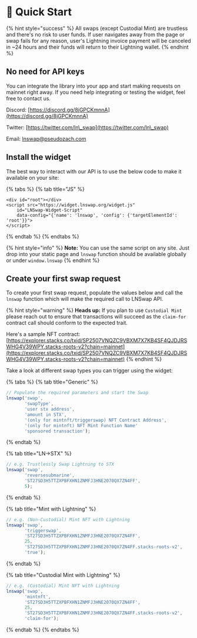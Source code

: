 # 🚀 Quick Start

{% hint style="success" %}
All swaps (except Custodial Mint) are trustless and there's no risk to user funds. If user navigates away from the page or swap fails for any reason, user's Lightning invoice payment will be canceled in \~24 hours and their funds will return to their Lightning wallet.
{% endhint %}

## No need for API keys&#x20;

You can integrate the library into your app and start making requests on mainnet right away. If you need help integrating or testing the widget, feel free to contact us.

Discord: [https://discord.gg/8jGPCKmnnA](https://discord.gg/8jGPCKmnnA)

Twitter: [https://twitter.com/ln\_swap](https://twitter.com/ln\_swap)

Email: [lnswap@pseudozach.com](mailto:lnswap@pseudozach.com)

## Install the widget

The best way to interact with our API is to use the below code to make it available on your site:

{% tabs %}
{% tab title="JS" %}
```
<div id="root"></div>
<script src="https://widget.lnswap.org/widget.js"  
	id="LNSwap-Widget-Script" 
    data-config="{'name': 'lnswap', 'config': {'targetElementId': 'root'}}">
</script>
```
{% endtab %}
{% endtabs %}

{% hint style="info" %}
**Note:** You can use the same script on any site. Just drop into your static page and `lnswap` function should be available globally or under `window.lnswap`
{% endhint %}

## Create your first swap request

To create your first swap request, populate the values below and call the `lnswap` function which will make the required call to LNSwap API.

{% hint style="warning" %}
**Heads up:** If you plan to use `Custodial Mint` please reach out to ensure that transactions will succeed as the `claim-for` contract call should conform to the expected trait.

Here's a sample NFT contract: [https://explorer.stacks.co/txid/SP2507VNQZC9VBXM7X7KB4SF4QJDJRSWHG4V39WPY.stacks-roots-v2?chain=mainnet](https://explorer.stacks.co/txid/SP2507VNQZC9VBXM7X7KB4SF4QJDJRSWHG4V39WPY.stacks-roots-v2?chain=mainnet)
{% endhint %}

Take a look at different swap types you can trigger using the widget:

{% tabs %}
{% tab title="Generic" %}
```javascript
// Populate the required parameters and start the Swap
lnswap('swap', 
       'swapType', 
       'user stx address', 
       'amount in STX', 
       '(only for mintnft/triggerswap) NFT Contract Address',
       '(only for mintnft) NFT Mint Function Name'
       'sponsored transaction');
```


{% endtab %}

{% tab title="LN->STX" %}
```javascript
// e.g. Trustlessly Swap Lightning to STX
lnswap('swap', 
       'reversesubmarine', 
       'ST27SD3H5TTZXPBFXHN1ZNMFJ3HNE2070QX7ZN4FF', 
       5);
```
{% endtab %}

{% tab title="Mint with Lightning" %}
```javascript
// e.g. (Non-Custodial) Mint NFT with Lightning 
lnswap('swap', 
       'triggerswap', 
       'ST27SD3H5TTZXPBFXHN1ZNMFJ3HNE2070QX7ZN4FF', 
       25, 
       'ST27SD3H5TTZXPBFXHN1ZNMFJ3HNE2070QX7ZN4FF.stacks-roots-v2',
       'true');
```
{% endtab %}

{% tab title="Custodial Mint with Lightning" %}
```javascript
// e.g. (Custodial) Mint NFT with Lightning 
lnswap('swap', 
       'mintnft', 
       'ST27SD3H5TTZXPBFXHN1ZNMFJ3HNE2070QX7ZN4FF', 
       25, 
       'ST27SD3H5TTZXPBFXHN1ZNMFJ3HNE2070QX7ZN4FF.stacks-roots-v2',
       'claim-for');
```
{% endtab %}
{% endtabs %}

